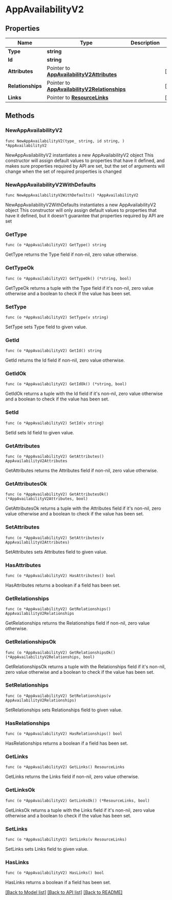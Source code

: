 # AppAvailabilityV2

## Properties

Name | Type | Description | Notes
------------ | ------------- | ------------- | -------------
**Type** | **string** |  | 
**Id** | **string** |  | 
**Attributes** | Pointer to [**AppAvailabilityV2Attributes**](AppAvailabilityV2Attributes.md) |  | [optional] 
**Relationships** | Pointer to [**AppAvailabilityV2Relationships**](AppAvailabilityV2Relationships.md) |  | [optional] 
**Links** | Pointer to [**ResourceLinks**](ResourceLinks.md) |  | [optional] 

## Methods

### NewAppAvailabilityV2

`func NewAppAvailabilityV2(type_ string, id string, ) *AppAvailabilityV2`

NewAppAvailabilityV2 instantiates a new AppAvailabilityV2 object
This constructor will assign default values to properties that have it defined,
and makes sure properties required by API are set, but the set of arguments
will change when the set of required properties is changed

### NewAppAvailabilityV2WithDefaults

`func NewAppAvailabilityV2WithDefaults() *AppAvailabilityV2`

NewAppAvailabilityV2WithDefaults instantiates a new AppAvailabilityV2 object
This constructor will only assign default values to properties that have it defined,
but it doesn't guarantee that properties required by API are set

### GetType

`func (o *AppAvailabilityV2) GetType() string`

GetType returns the Type field if non-nil, zero value otherwise.

### GetTypeOk

`func (o *AppAvailabilityV2) GetTypeOk() (*string, bool)`

GetTypeOk returns a tuple with the Type field if it's non-nil, zero value otherwise
and a boolean to check if the value has been set.

### SetType

`func (o *AppAvailabilityV2) SetType(v string)`

SetType sets Type field to given value.


### GetId

`func (o *AppAvailabilityV2) GetId() string`

GetId returns the Id field if non-nil, zero value otherwise.

### GetIdOk

`func (o *AppAvailabilityV2) GetIdOk() (*string, bool)`

GetIdOk returns a tuple with the Id field if it's non-nil, zero value otherwise
and a boolean to check if the value has been set.

### SetId

`func (o *AppAvailabilityV2) SetId(v string)`

SetId sets Id field to given value.


### GetAttributes

`func (o *AppAvailabilityV2) GetAttributes() AppAvailabilityV2Attributes`

GetAttributes returns the Attributes field if non-nil, zero value otherwise.

### GetAttributesOk

`func (o *AppAvailabilityV2) GetAttributesOk() (*AppAvailabilityV2Attributes, bool)`

GetAttributesOk returns a tuple with the Attributes field if it's non-nil, zero value otherwise
and a boolean to check if the value has been set.

### SetAttributes

`func (o *AppAvailabilityV2) SetAttributes(v AppAvailabilityV2Attributes)`

SetAttributes sets Attributes field to given value.

### HasAttributes

`func (o *AppAvailabilityV2) HasAttributes() bool`

HasAttributes returns a boolean if a field has been set.

### GetRelationships

`func (o *AppAvailabilityV2) GetRelationships() AppAvailabilityV2Relationships`

GetRelationships returns the Relationships field if non-nil, zero value otherwise.

### GetRelationshipsOk

`func (o *AppAvailabilityV2) GetRelationshipsOk() (*AppAvailabilityV2Relationships, bool)`

GetRelationshipsOk returns a tuple with the Relationships field if it's non-nil, zero value otherwise
and a boolean to check if the value has been set.

### SetRelationships

`func (o *AppAvailabilityV2) SetRelationships(v AppAvailabilityV2Relationships)`

SetRelationships sets Relationships field to given value.

### HasRelationships

`func (o *AppAvailabilityV2) HasRelationships() bool`

HasRelationships returns a boolean if a field has been set.

### GetLinks

`func (o *AppAvailabilityV2) GetLinks() ResourceLinks`

GetLinks returns the Links field if non-nil, zero value otherwise.

### GetLinksOk

`func (o *AppAvailabilityV2) GetLinksOk() (*ResourceLinks, bool)`

GetLinksOk returns a tuple with the Links field if it's non-nil, zero value otherwise
and a boolean to check if the value has been set.

### SetLinks

`func (o *AppAvailabilityV2) SetLinks(v ResourceLinks)`

SetLinks sets Links field to given value.

### HasLinks

`func (o *AppAvailabilityV2) HasLinks() bool`

HasLinks returns a boolean if a field has been set.


[[Back to Model list]](../README.md#documentation-for-models) [[Back to API list]](../README.md#documentation-for-api-endpoints) [[Back to README]](../README.md)


